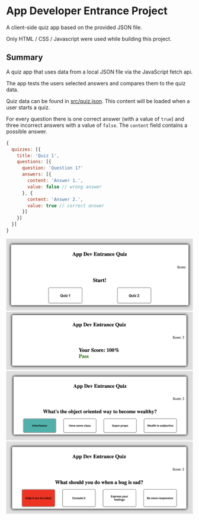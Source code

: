 # App Developer Entrance Project

A client-side quiz app based on the provided JSON file.

Only HTML / CSS / Javascript were used while building this project.

## Summary

A quiz app that uses data from a local JSON file via the JavaScript fetch api.

The app tests the users selected answers and compares them to the quiz data.

Quiz data can be found in [src/quiz.json](./src/quiz.json). This content will be loaded when a user starts a quiz.

For every question there is one correct answer (with a value of `true`) and three incorrect answers with a value of `false`. The `content` field contains a possible answer.

```js
{
  quizzes: [{
    title: 'Quiz 1',
    questions: [{
      question: 'Question 1?'
      answers: [{
        content: 'Answer 1.',
        value: false // wrong answer
      }, {
        content: 'Answer 2.',
        value: true // correct answer
      }]
    }]
  }]
}
```

<img src="./mockup/1.png">
<img src="./mockup/2.png">
<img src="./mockup/3.png">
<img src="./mockup/4.png">